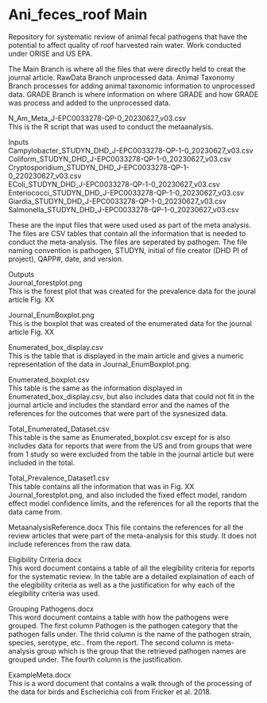 # Ani_feces_roof Main
Repository for systematic review of animal fecal pathogens that have the potential to affect quality of roof harvested rain water.  Work conducted under ORISE and US EPA.

The Main Branch is where all the files that were directly held to creat the journal article.
RawData Branch unprocessed data.
Animal Taxonomy Branch processes for adding animal taxonomic information to unprocessed data.
GRADE Branch is where information on where GRADE and how GRADE was process and added to the unprocessed data.

N_Am_Meta_J-EPC0033278-QP-0_20230627_v03.csv  
This is the R script that was used to conduct the metaanalysis.

Inputs  
Campylobacter_STUDYN_DHD_J-EPC0033278-QP-1-0_20230627_v03.csv  
Coliform_STUDYN_DHD_J-EPC0033278-QP-1-0_20230627_v03.csv  
Cryptosporidium_STUDYN_DHD_J-EPC0033278-QP-1-0_220230627_v03.csv  
EColi_STUDYN_DHD_J-EPC0033278-QP-1-0_20230627_v03.csv  
Enteriococci_STUDYN_DHD_J-EPC0033278-QP-1-0_20230627_v03.csv  
Giardia_STUDYN_DHD_J-EPC0033278-QP-1-0_20230627_v03.csv  
Salmonella_STUDYN_DHD_J-EPC0033278-QP-1-0_20230627_v03.csv  

These are the input files that were used used as part of the meta analysis.  The files are CSV tables that contain all the information that is needed to conduct the meta-analysis.  The files are seperated by pathogen.  The file naming convention is pathogen, STUDYN, initial of file creator (DHD PI of project), QAPP#, date, and version.

Outputs  
Journal_forestplot.png  
This is the forest plot that was created for the prevalence data for the joural article Fig. XX  

Journal_EnumBoxplot.png  
This is the boxplot that was created of the enumerated data for the journal article Fig. XX  

Enumerated_box_display.csv  
This is the table that is displayed in the main article and gives a numeric representation of the data in Journal_EnumBoxplot.png.  

Enumerated_boxplot.csv  
This table is the same as the information displayed in Enumerated_box_display.csv, but also includes data that could not fit in the journal article and includes the standard error and the names of the references for the outcomes that were part of the sysnesized data.  

Total_Enumerated_Dataset.csv  
This table is the same as Enumerated_boxplot.csv except for is also includes data for reports that were from the US and from groups that were from 1 study so were excluded from the table in the journal article but were included in the total.  

Total_Prevalence_Dataset1.csv  
This table contains all the information that was in Fig. XX Journal_forestplot.png, and also included the fixed effect model, random effect model confidence limits, and the references for all the reports that the data came from.  

MetaanalysisReference.docx
This file contains the references for all the review articles that were part of the meta-analysis for this study.  It does not include references from the raw data.

Eligibility Criteria.docx  
This word document contains a table of all the elegibility criteria for reports for the systematic review.  In the table are a detailed explaination of each of the elegibility criteria as well as a the justification for why each of the elegibility criteria was used.  

Grouping Pathogens.docx  
This word document contains a table with how the pathogens were grouped.  The first column Pathogen is the pathogen category that the pathogen falls under.  The thrid column is the name of the pathogen strain, species, serotype, etc.. from the report.  The second column is meta-analysis group which is the group that the retrieved pathogen names are grouped under.  The fourth column is the justification.  

ExampleMeta.docx  
This is a word document that contains a walk through of the processing of the data for birds and Escherichia coli from Fricker et al. 2018.  
